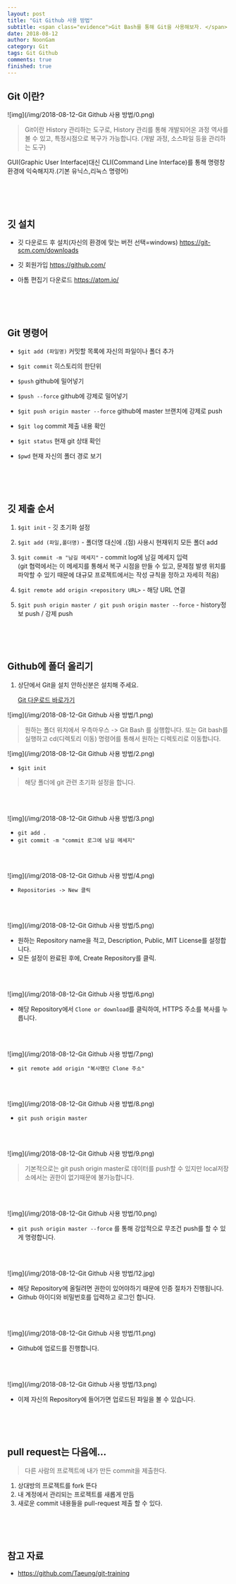 ```yaml
---
layout: post
title: "Git Github 사용 방법"
subtitle: <span class="evidence">Git Bash를 통해 Git을 사용해보자. </span>
date: 2018-08-12
author: NoonGam
category: Git
tags: Git Github
comments: true
finished: true
---
```




## Git 이란?

![img](/img/2018-08-12-Git Github 사용 방법/0.png)

> Git이란 History 관리하는 도구로, History 관리를 통해 개발되어온 과정 역사를 볼 수 있고, 특정시점으로 복구가 가능합니다.
(개발 과정, 소스파일 등을 관리하는 도구)

GUI(Graphic User Interface)대신 CLI(Command Line Interface)를 통해 명령창 환경에 익숙해지자.(기본 유닉스,리눅스 명령어)




<br><br><br>

## 깃 설치

- 깃 다운로드 후 설치(자신의 환경에 맞는 버전 선택=windows)
https://git-scm.com/downloads

- 깃 회원가입
https://github.com/

- 아톰 편집기 다운로드
https://atom.io/






<br><br><br>

## Git 명령어

- ```$git add (파일명)```
커밋할 목록에 자신의 파일이나 폴더 추가

- ```$git commit```
히스토리의 한단위

- ```$push```
github에 밀어넣기

- ```$push --force```
github에 강제로 밀어넣기



- ```$git push origin master --force```
github에 master 브랜치에 강제로 push

- ```$git log```
commit 제출 내용 확인

- ```$git status```
현재 git 상태 확인

- ```$pwd```
현재 자신의 폴더 경로 보기


<br><br><br>

## 깃 제출 순서


1. ```$git init```  - 깃 초기화 설정

2. ```$git add (파일,폴더명)```  -  폴더명 대신에 .(점) 사용시 현재위치 모든 폴더 add

3. ```$git commit -m "남길 메세지"``` - commit log에 남길 메세지 입력 <br>(git 협력에서는 이 메세지를 통해서 복구 시점을 만들 수 있고, 문제점 발생 위치를 파악할 수 있기 때문에 대규모 프로젝트에서는 작성 규칙을 정하고 자세히 적음)

4. ```$git remote add origin <repository URL>``` - 해당 URL 연결

5. ```$git push origin master / git push origin master --force``` - history정보 push / 강제 push

<br><br><br>


## Github에 폴더 올리기

1. 상단에서 Git을 설치 안하신분은 설치해 주세요.

   [Git 다운로드 바로가기](https://git-scm.com/downloads)


![img](/img/2018-08-12-Git Github 사용 방법/1.png)

> 원하는 폴더 위치에서 우측마우스 -> Git Bash 를 실행합니다. 또는 Git bash를 실행하고 cd(디렉토리 이동) 명령어를 통해서 원하는 디렉토리로 이동합니다.  

![img](/img/2018-08-12-Git Github 사용 방법/2.png)

- ```$git init```

> 해당 폴더에 git 관련 초기화 설정을 합니다.

<br><br>

![img](/img/2018-08-12-Git Github 사용 방법/3.png)

- ```git add .```
- ```git commit -m "commit 로그에 남길 메세지"```

<br><br>

![img](/img/2018-08-12-Git Github 사용 방법/4.png)

- ```Repositories -> New 클릭```

<br><br>

![img](/img/2018-08-12-Git Github 사용 방법/5.png)

- 원하는 Repository name을 적고, Description, Public, MIT License를 설정합니다.
- 모든 설정이 완료된 후에, Create Repository를 클릭.

<br><br>

![img](/img/2018-08-12-Git Github 사용 방법/6.png)

- 해당 Repository에서 ```Clone or download```를 클릭하여, HTTPS 주소를 복사를 누릅니다.

<br><br>

![img](/img/2018-08-12-Git Github 사용 방법/7.png)

- ```git remote add origin "복사했던 Clone 주소"```

<br><br>

![img](/img/2018-08-12-Git Github 사용 방법/8.png)

- ```git push origin master```

<br><br>

![img](/img/2018-08-12-Git Github 사용 방법/9.png)

> 기본적으로는 git push origin master로 데이터를 push할 수 있지만 local저장소에서는 권한이 없기때문에 불가능합니다.

<br><br>

![img](/img/2018-08-12-Git Github 사용 방법/10.png)

- ```git push origin master --force``` 를 통해 강압적으로 무조건 push를 할 수 있게 명령합니다.


<br><br>

![img](/img/2018-08-12-Git Github 사용 방법/12.jpg)

- 해당 Repository에 올릴려면 권한이 있어야하기 때문에 인증 절차가 진행됩니다.
- Github 아이디와 비밀번호를 입력하고 로그인 합니다.

<br><br>

![img](/img/2018-08-12-Git Github 사용 방법/11.png)

- Github에 업로드를 진행합니다.

<br><br>

![img](/img/2018-08-12-Git Github 사용 방법/13.png)

- 이제 자신의 Repository에 들어가면 업로드된 파일을 볼 수 있습니다.


<br><br><br>

## pull request는 다음에...

> 다른 사람의 프로젝트에 내가 만든 commit을 제출한다.

1. 상대방의 프로젝트를 fork 뜬다
2. 내 계정에서 관리되는 프로젝트를 새롭게 만듬
3. 새로운 commit 내용들을 pull-request 제출 할 수 있다.

<br><br><br>

## 참고 자료
* https://github.com/Taeung/git-training
